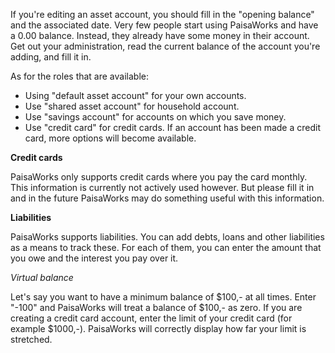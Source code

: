 If you're editing an asset account, you should fill in the "opening balance" and the associated date. Very few people start using PaisaWorks and have a 0.00 balance. Instead, they already have some money in their account. Get out your administration, read the current balance of the account you're adding, and fill it in.

As for the roles that are available:

- Using "default asset account" for your own accounts.
- Use "shared asset account" for household account.
- Use "savings account" for accounts on which you save money.
- Use "credit card" for credit cards. If an account has been made a credit card, more options will become available.

**Credit cards**

PaisaWorks only supports credit cards where you pay the card monthly. This information is currently not actively used however. But please fill it in and in the future PaisaWorks may do something useful with this information.

**Liabilities**

PaisaWorks supports liabilities. You can add debts, loans and other liabilities as a means to track these. For each of them, you can enter the amount that you owe and the interest you pay over it. 

*Virtual balance*

Let's say you want to have a minimum balance of $100,- at all times. Enter "-100" and PaisaWorks will treat a balance of $100,- as zero. If you are creating a credit card account, enter the limit of your credit card (for example $1000,-). PaisaWorks will correctly display how far your limit is stretched.

